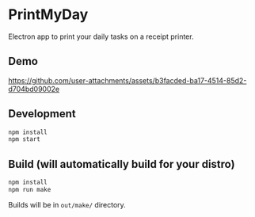 # PrintMyDay

Electron app to print your daily tasks on a receipt printer.

## Demo
https://github.com/user-attachments/assets/b3facded-ba17-4514-85d2-d704bd09002e

## Development

```bash
npm install
npm start
```

## Build (will automatically build for your distro)

```bash
npm install
npm run make
```

Builds will be in `out/make/` directory.
